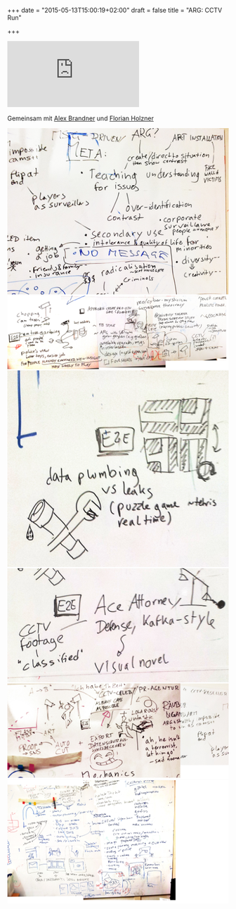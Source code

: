+++
date = "2015-05-13T15:00:19+02:00"
draft = false
title =  "ARG: CCTV Run"


+++

<div class="video">
<iframe src="https://www.youtube.com/embed/6Uu3OO75BlQ?feature=player_detailpage" frameborder="0" allowfullscreen></iframe>
</div>

Gemeinsam mit [Alex Brandner](http://horstlb.blogspot.co.at/2015/05/gameful-design-arbeitspaket-4.html) und [Florian Holzner](http://bobschidoesgamefuldesign2015.tumblr.com/)


<!--more-->

<img src="/media/cctv/WhiteboardPics/meta.jpg" class="figure">
<img src="/media/cctv/WhiteboardPics/cam_trees.jpg" class="figure">
<img src="/media/cctv/WhiteboardPics/data_plumbing.jpg" class="figure">
<img src="/media/cctv/WhiteboardPics/kafkaesque_ace_attorney.jpg" class="figure">
<img src="/media/cctv/WhiteboardPics/cctv_celeb.jpg" class="figure">
<img src="/media/cctv/WhiteboardPics/cctv_run_storyboard.jpg" class="figure">

<!--
TODO:

* edu games link to pigsoft
* ARG!
-->
